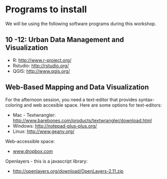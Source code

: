 # Programs to install

We will be using the following software programs during this workshop. 

## 10 -12: Urban Data Management and Visualization

* R: http://www.r-project.org/
* Rstudio: http://rstudio.org/
* QGIS: http://www.qgis.org/

## Web-Based Mapping and Data Visualization

For the afternoon session, you need a text-editor that provides syntax-coloring and web accesible space.
Here are some options for text-editors:

* Mac - Textwrangler: http://www.barebones.com/products/textwrangler/download.html 
* Windows: http://notepad-plus-plus.org/ 
* Linux: http://www.geany.org/

Web-accessible space: 
* www.dropbox.com 

Openlayers - this is a javascript library: 
* http://openlayers.org/download/OpenLayers-2.11.zip